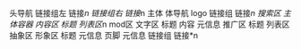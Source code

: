 头导航
    链接组左
        链接*n
    链接组右
        链接*n
主体
    体导航
        logo
        链接组
            链接*n
        搜索区
    主体容器
        内容区
            标题
            列表区*n
                mod区
                文字区
                    标题
                    内容
                    元信息
        推广区
            标题
            列表区
                抽象区
                形象区
                    标题
                    元信息
页脚
    元信息
    链接组
        链接*n